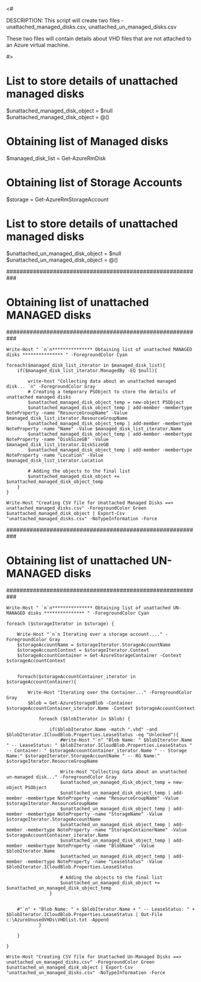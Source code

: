 ﻿<#

DESCRIPTION:
This script will create two files - unattached_managed_disks.csv,  unattached_un_managed_disks.csv

These two files will contain details about VHD files that are not attached to an Azure virtual machine.

#>

# List to store details of unattached managed disks
$unattached_managed_disk_object = $null
$unattached_managed_disk_object = @()

# Obtaining list of Managed disks
$managed_disk_list = Get-AzureRmDisk

# Obtaining list of Storage Accounts
$storage = Get-AzureRmStorageAccount

# List to store details of unattached managed disks
$unattached_un_managed_disk_object = $null
$unattached_un_managed_disk_object = @()



###########################################################
# Obtaining list of unattached MANAGED disks
###########################################################


    Write-Host " `n`n*************** Obtaining list of unattached MANAGED disks *************** " -ForegroundColor Cyan

    foreach($managed_disk_list_iterator in $managed_disk_list){
        if($managed_disk_list_iterator.ManagedBy -EQ $null){
            
            write-host "Collecting data about an unattached managed disk... `n" -ForegroundColor Gray
            # Creating a temporary PSObject to store the details of unattached managed disks
            $unattached_managed_disk_object_temp = new-object PSObject 
            $unattached_managed_disk_object_temp | add-member -membertype NoteProperty -name "ResourceGroupName" -Value $managed_disk_list_iterator.ResourceGroupName
            $unattached_managed_disk_object_temp | add-member -membertype NoteProperty -name "Name" -Value $managed_disk_list_iterator.Name
            $unattached_managed_disk_object_temp | add-member -membertype NoteProperty -name "DiskSizeGB" -Value $managed_disk_list_iterator.DiskSizeGB
            $unattached_managed_disk_object_temp | add-member -membertype NoteProperty -name "Location" -Value $managed_disk_list_iterator.Location

            # Adding the objects to the final list
            $unattached_managed_disk_object += $unattached_managed_disk_object_temp
        }
    }

    Write-Host "Creating CSV file for Unattached Managed Disks ==> unattached_managed_disks.csv" -ForegroundColor Green
    $unattached_managed_disk_object | Export-Csv "unattached_managed_disks.csv" -NoTypeInformation -Force



###########################################################
# Obtaining list of unattached UN-MANAGED disks
###########################################################



    Write-Host " `n`n*************** Obtaining list of unattached UN-MANAGED disks *************** " -ForegroundColor Cyan

    foreach ($storageIterator in $storage) {
        
        Write-Host "`n`n Iterating over a storage account...." -ForegroundColor Gray
        $storageAccountName = $storageIterator.StorageAccountName
        $storageAccountContext = $storageIterator.Context
        $storageAccountContainer = Get-AzureStorageContainer -Context $storageAccountContext

    
        foreach($storageAccountContainer_iterator in $storageAccountContainer){
            
            Write-Host "Iterating over the Container..." -ForegroundColor Gray
            $blob = Get-AzureStorageBlob -Container $storageAccountContainer_iterator.Name -Context $storageAccountContext

                foreach ($blobIterator in $blob) {
                
                    if($blobIterator.Name -match ".vhd" -and $blobIterator.ICloudBlob.Properties.LeaseStatus -eq "Unlocked"){
                        #Write-Host "`n" "Blob Name: " $blobIterator.Name " -- LeaseStatus: " $blobIterator.ICloudBlob.Properties.LeaseStatus " -- Container: " $storageAccountContainer_iterator.Name " -- Storage Name:" $storageIterator.StorageAccountName " -- RG Name:" $storageIterator.ResourceGroupName

                        Write-Host "Collecting data about an unattached un-managed disk..." -ForegroundColor Gray
                        $unattached_un_managed_disk_object_temp = new-object PSObject 
                        $unattached_un_managed_disk_object_temp | add-member -membertype NoteProperty -name "ResourceGroupName" -Value $storageIterator.ResourceGroupName
                        $unattached_un_managed_disk_object_temp | add-member -membertype NoteProperty -name "StorageName" -Value $storageIterator.StorageAccountName
                        $unattached_un_managed_disk_object_temp | add-member -membertype NoteProperty -name "StorageContainerName" -Value $storageAccountContainer_iterator.Name
                        $unattached_un_managed_disk_object_temp | add-member -membertype NoteProperty -name "BlobName" -Value $blobIterator.Name
                        $unattached_un_managed_disk_object_temp | add-member -membertype NoteProperty -name "LeaseStatus" -Value $blobIterator.ICloudBlob.Properties.LeaseStatus
                    
                        # Adding the objects to the final list
                        $unattached_un_managed_disk_object += $unattached_un_managed_disk_object_temp
                    }
                

        #"`n" + "Blob Name: " + $blobIterator.Name + " -- LeaseStatus: " + $blobIterator.ICloudBlob.Properties.LeaseStatus | Out-File c:\AzureUnusedVHDs\VHDlist.txt -Append
                }

        }

    }

    Write-Host "Creating CSV file for Unattached Un-Managed Disks ==> unattached_un_managed_disks.csv" -ForegroundColor Green
    $unattached_un_managed_disk_object | Export-Csv "unattached_un_managed_disks.csv" -NoTypeInformation -Force


